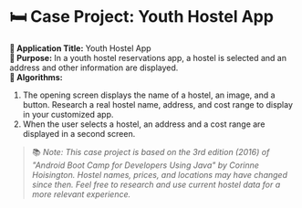 # 🛏️ Case Project: Youth Hostel App
 
**📝 Application Title:** Youth Hostel App  
**🎯 Purpose:** In a youth hostel reservations app, a hostel is selected and an address and other information are displayed.  
**🧠 Algorithms:**  
1. The opening screen displays the name of a hostel, an image, and a button. Research a real hostel name, address, and cost range to display in your customized app.  
2. When the user selects a hostel, an address and a cost range are displayed in a second screen.  

> 📚 *Note: This case project is based on the 3rd edition (2016) of "Android Boot Camp for Developers Using Java" by Corinne Hoisington. Hostel names, prices, and locations may have changed since then. Feel free to research and use current hostel data for a more relevant experience.*
